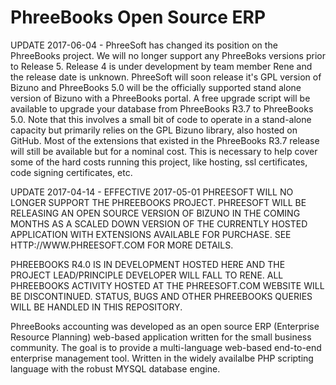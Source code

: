 PhreeBooks Open Source ERP
=========================

UPDATE 2017-06-04 - PhreeSoft has changed its position on the PhreeBooks project. We will no longer support any PhreeBoks versions prior to Release 5. Release 4 is under development by team member Rene and the release date is unknown. PhreeSoft will soon release it's GPL version of Bizuno and PhreeBooks 5.0 will be the officially supported stand alone version of Bizuno with a PhreeBooks portal. A free upgrade script will be available to upgrade your database from PhreeBooks R3.7 to PhreeBooks 5.0. Note that this involves a small bit of code to operate in a stand-alone capacity but primarily relies on the GPL Bizuno library, also hosted on GitHub. Most of the extensions that existed in the PhreeBooks R3.7 release will still be available but for a nominal cost. This is necessary to help cover some of the hard costs running this project, like hosting, ssl certificates, code signing certificates, etc.

UPDATE 2017-04-14 - EFFECTIVE 2017-05-01 PHREESOFT WILL NO LONGER SUPPORT THE PHREEBOOKS PROJECT. PHREESOFT WILL BE RELEASING AN OPEN SOURCE VERSION OF BIZUNO IN THE COMING MONTHS AS A SCALED DOWN VERSION OF THE CURRENTLY HOSTED APPLICATION WITH EXTENSIONS AVAILABLE FOR PURCHASE. SEE HTTP://WWW.PHREESOFT.COM FOR MORE DETAILS.

PHREEBOOKS R4.0 IS IN DEVELOPMENT HOSTED HERE AND THE PROJECT LEAD/PRINCIPLE DEVELOPER WILL FALL TO RENE. ALL PHREEBOOKS ACTIVITY HOSTED AT THE PHREESOFT.COM WEBSITE WILL BE DISCONTINUED. STATUS, BUGS AND OTHER PHREEBOOKS QUERIES WILL BE HANDLED IN THIS REPOSITORY.

PhreeBooks accounting was developed as an open source ERP (Enterprise Resource Planning) web-based application written for the small business community. The goal is to provide a multi-language web-based end-to-end enterprise management tool. Written in the widely availalbe PHP scripting language with the robust MYSQL database engine.
